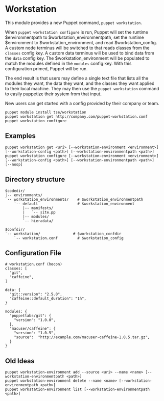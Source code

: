 # Workstation #

This module provides a new Puppet command, `puppet workstation`.

When `puppet workstation configure` is run, Puppet will set the runtime
$environmentpath to $workstation_environmentpath, set the runtime $environment
to $workstation_environment, and read $workstation_config. A custom node
terminus will be switched to that reads classes from the `classes` config key.
A custom data terminus will be used to bind data from the `data` config key.
The $workstation_environment will be populated to match the modules defined in
the `modules` config key. With this configuration primed, Puppet will be run.

The end result is that users may define a single text file that lists all the
modules they want, the data they want, and the classes they want applied to
their local machine. They may then use the `puppet workstation` command to
easily puppetize their system from that input.

New users can get started with a config provided by their company or team.

    puppet module install tse/workstation
    puppet workstation get http://company.com/puppet-workstation.conf
    puppet workstation configure

## Examples ##

    puppet workstation get <uri> [--workstation-environment <environment>] [--workstation-config <path>] [--workstation-environmentpath <path>]
    puppet workstation configure [--workstation-environment <environment>] [--workstation-config <path>] [--workstation-environmentpath <path>] [--noop]

## Directory structure ##

    $codedir/
    |-- environments/
    `-- workstation_environments/    # $workstation_environmentpath
        `-- default                  # $workstation_environment
            |-- manifests/
            |   `-- site.pp
            |-- modules/
            `-- hieradata/

    $confdir/
    `-- workstation/               # $workstation_confdir
        `-- workstation.conf         # $workstation_config

## Configuration File ##

    # workstation.conf (hocon)
    classes: [
      "git",
      "caffeine",
    ]

    data: {
      "git::version": "2.5.0",
      "caffeine::default_duration": "1h",
    }

    modules: {
      "puppetlabs/git": {
        "version": "1.0.0",
      },
      "macuser/caffeine": {
        "version": "1.0.5",
        "source":  "http://example.com/macuser-caffeine-1.0.5.tar.gz",
      }
    }

## Old Ideas ##

    puppet workstation-environment add --source <uri> --name <name> [--workstation-environmentpath <path>]
    puppet workstation-environment delete --name <name> [--workstation-environmentpath <path>]
    puppet workstation-environment list [--workstation-environmentpath <path>]
